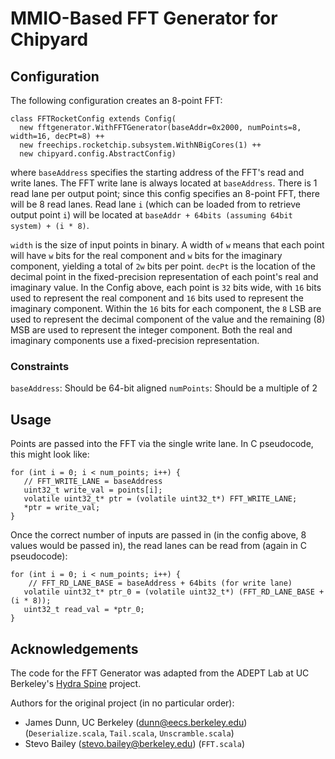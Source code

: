 # MMIO-Based FFT Generator for Chipyard

## Configuration
The following configuration creates an 8-point FFT:
```
class FFTRocketConfig extends Config(
  new fftgenerator.WithFFTGenerator(baseAddr=0x2000, numPoints=8, width=16, decPt=8) ++
  new freechips.rocketchip.subsystem.WithNBigCores(1) ++
  new chipyard.config.AbstractConfig)
```
where `baseAddress` specifies the starting address of the FFT's read and write lanes. The FFT write lane is always located at `baseAddress`. There is 1 read lane per output point; since this config specifies an 8-point FFT, there will be 8 read lanes. Read lane `i` (which can be loaded from to retrieve output point `i`) will be located at `baseAddr + 64bits (assuming 64bit system) + (i * 8)`.

`width` is the size of input points in binary. A width of `w` means that each point will have `w` bits for the real component and `w` bits for the imaginary component, yielding a total of `2w` bits per point. `decPt` is the location of the decimal point in the fixed-precision representation of each point's real and imaginary value. In the Config above, each point is `32` bits wide, with `16` bits used to represent the real component and `16` bits used to represent the imaginary component. Within the `16` bits for each component, the `8` LSB are used to represent the decimal component of the value and the remaining (8) MSB are used to represent the integer component. Both the real and imaginary components use a fixed-precision representation.

### Constraints
`baseAddress`: Should be 64-bit aligned
`numPoints`: Should be a multiple of 2


## Usage
Points are passed into the FFT via the single write lane. In C pseudocode, this might look like:
```
for (int i = 0; i < num_points; i++) {
   // FFT_WRITE_LANE = baseAddress
   uint32_t write_val = points[i];
   volatile uint32_t* ptr = (volatile uint32_t*) FFT_WRITE_LANE;
   *ptr = write_val;
}
```

Once the correct number of inputs are passed in (in the config above, 8 values would be passed in), the read lanes can be read from (again in C pseudocode):
```
for (int i = 0; i < num_points; i++) {
    // FFT_RD_LANE_BASE = baseAddress + 64bits (for write lane)
   volatile uint32_t* ptr_0 = (volatile uint32_t*) (FFT_RD_LANE_BASE + (i * 8));
   uint32_t read_val = *ptr_0;
}
```

## Acknowledgements
The code for the FFT Generator was adapted from the ADEPT Lab at UC Berkeley's [Hydra Spine](https://adept.eecs.berkeley.edu/projects/hydra-spine/) project.

Authors for the original project (in no particular order):
- James Dunn, UC Berkeley (dunn@eecs.berkeley.edu) (`Deserialize.scala`, `Tail.scala`, `Unscramble.scala`)
- Stevo Bailey (stevo.bailey@berkeley.edu) (`FFT.scala`)
